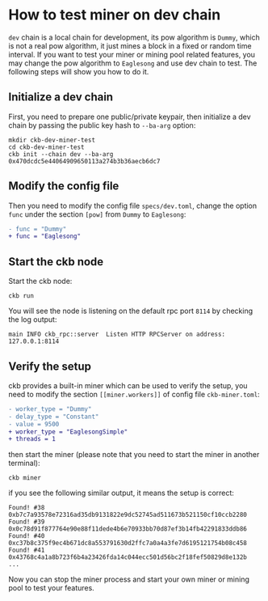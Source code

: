 # How to test miner on dev chain

`dev` chain is a local chain for development, its pow algorithm is `Dummy`, which is not a real pow algorithm, it just mines a block in a fixed or random time interval. If you want to test your miner or mining pool related features, you may change the pow algorithm to `Eaglesong` and use dev chain to test. The following steps will show you how to do it.

## Initialize a dev chain

First, you need to prepare one public/private keypair, then initialize a dev chain by passing the public key hash to `--ba-arg` option:

```shell
mkdir ckb-dev-miner-test
cd ckb-dev-miner-test
ckb init --chain dev --ba-arg 0x470dcdc5e44064909650113a274b3b36aecb6dc7
```

## Modify the config file

Then you need to modify the config file `specs/dev.toml`, change the option `func` under the section `[pow]` from `Dummy` to `Eaglesong`:

```diff
- func = "Dummy"
+ func = "Eaglesong"
```

## Start the ckb node

Start the ckb node:

```shell
ckb run
```

You will see the node is listening on the default rpc port `8114` by checking the log output:

```
main INFO ckb_rpc::server  Listen HTTP RPCServer on address: 127.0.0.1:8114
```

## Verify the setup

ckb provides a built-in miner which can be used to verify the setup, you need to modify the section `[[miner.workers]]` of config file `ckb-miner.toml`:

```diff
- worker_type = "Dummy"
- delay_type = "Constant"
- value = 9500
+ worker_type = "EaglesongSimple"
+ threads = 1
```

then start the miner (please note that you need to start the miner in another terminal):

```shell
ckb miner
```

if you see the following similar output, it means the setup is correct:

```
Found! #38 0xb7c7a93578e72316ad35db9131822e9dc52745ad511673b521150cf10ccb2280
Found! #39 0x0c78d91f877764e90e88f11dede4b6e70933bb70d87ef3b14fb42291833ddb86
Found! #40 0xc37b8c375f9ec4b671dc8a553791630d2ffc7a0a4a3fe7d6195121754b08c458
Found! #41 0x43768c4a1a8b723f6b4a23426fda14c044ecc501d56bc2f18fef50829d8e132b
...
```

Now you can stop the miner process and start your own miner or mining pool to test your features.
